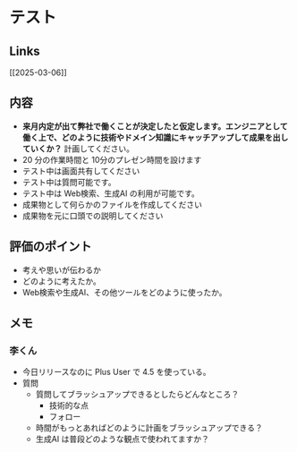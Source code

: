 # テスト

## Links

[[2025-03-06]]

## 内容

- **来月内定が出て弊社で働くことが決定したと仮定します。エンジニアとして働く上で、どのように技術やドメイン知識にキャッチアップして成果を出していくか？** 計画してください。
- 20 分の作業時間と 10分のプレゼン時間を設けます
- テスト中は画面共有してください
- テスト中は質問可能です。
- テスト中は Web検索、生成AI の利用が可能です。
- 成果物として何らかのファイルを作成してください
- 成果物を元に口頭での説明してください

## 評価のポイント

- 考えや思いが伝わるか
- どのように考えたか。
- Web検索や生成AI、その他ツールをどのように使ったか。

## メモ

### 李くん

- 今日リリースなのに Plus User で 4.5 を使っている。
- 質問
	- 質問してブラッシュアップできるとしたらどんなところ？
		- 技術的な点
		- フォロー
	- 時間がもっとあればどのように計画をブラッシュアップできる？
	- 生成AI は普段どのような観点で使われてますか？
